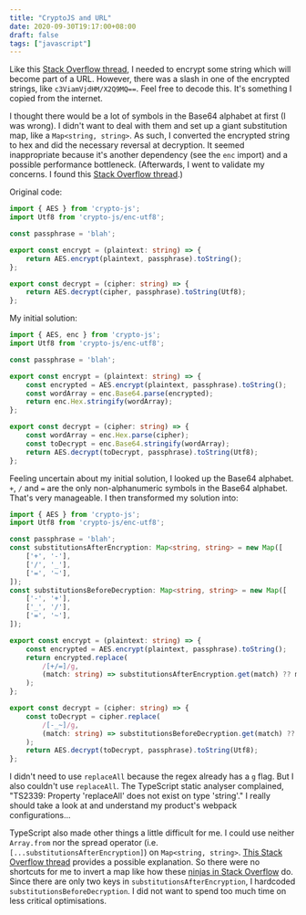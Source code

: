 ```yaml
---
title: "CryptoJS and URL"
date: 2020-09-30T19:17:00+08:00
draft: false
tags: ["javascript"]
---
```

Like this [Stack Overflow thread](https://stackoverflow.com/questions/43399093/encrypt-cryptojs-without-special-characters), I needed to encrypt some string which will become part of a URL. However, there was a slash in one of the encrypted strings, like `c3ViamVjdHM/X2Q9MQ==`. Feel free to decode this. It's something I copied from the internet.

I thought there would be a lot of symbols in the Base64 alphabet at first (I was wrong). I didn't want to deal with them and set up a giant substitution map, like a `Map<string, string>`. As such, I converted the encrypted string to hex and did the necessary reversal at decryption. It seemed inappropriate because it's another dependency (see the `enc` import) and a possible performance bottleneck. (Afterwards, I went to validate my concerns. I found this [Stack Overflow thread](https://stackoverflow.com/questions/26943420/which-is-faster-hex-encoding-or-base64-encoding).)

Original code:

```typescript
import { AES } from 'crypto-js';
import Utf8 from 'crypto-js/enc-utf8';

const passphrase = 'blah';

export const encrypt = (plaintext: string) => {
    return AES.encrypt(plaintext, passphrase).toString();
};

export const decrypt = (cipher: string) => {
    return AES.decrypt(cipher, passphrase).toString(Utf8);
};
```

My initial solution:

```typescript
import { AES, enc } from 'crypto-js';
import Utf8 from 'crypto-js/enc-utf8';

const passphrase = 'blah';

export const encrypt = (plaintext: string) => {
    const encrypted = AES.encrypt(plaintext, passphrase).toString();
    const wordArray = enc.Base64.parse(encrypted);
    return enc.Hex.stringify(wordArray);
};

export const decrypt = (cipher: string) => {
    const wordArray = enc.Hex.parse(cipher);
    const toDecrypt = enc.Base64.stringify(wordArray);
    return AES.decrypt(toDecrypt, passphrase).toString(Utf8);
};
```

Feeling uncertain about my initial solution, I looked up the Base64 alphabet. `+`, `/` and `=` are the only non-alphanumeric symbols in the Base64 alphabet. That's very manageable. I then transformed my solution into:

```typescript
import { AES } from 'crypto-js';
import Utf8 from 'crypto-js/enc-utf8';

const passphrase = 'blah';
const substitutionsAfterEncryption: Map<string, string> = new Map([
    ['+', '-'],
    ['/', '_'],
    ['=', '~'],
]);
const substitutionsBeforeDecryption: Map<string, string> = new Map([
    ['-', '+'],
    ['_', '/'],
    ['=', '~'],
]);

export const encrypt = (plaintext: string) => {
    const encrypted = AES.encrypt(plaintext, passphrase).toString();
    return encrypted.replace(
        /[+/=]/g,
        (match: string) => substitutionsAfterEncryption.get(match) ?? match
    );
};

export const decrypt = (cipher: string) => {
    const toDecrypt = cipher.replace(
        /[-_~]/g,
        (match: string) => substitutionsBeforeDecryption.get(match) ?? match
    );
    return AES.decrypt(toDecrypt, passphrase).toString(Utf8);
};
```

I didn't need to use `replaceAll` because the regex already has a `g` flag. But I also couldn't use `replaceAll`. The TypeScript static analyser complained, "TS2339: Property 'replaceAll' does not exist on type 'string'." I really should take a look at and understand my product's webpack configurations...

TypeScript also made other things a little difficult for me. I could use neither `Array.from` nor the spread operator (i.e. `[...substitutionsAfterEncryption]`) on `Map<string, string>`. [This Stack Overflow thread](https://stackoverflow.com/questions/44451901/spread-syntax-with-map-doesnt-work) provides a possible explanation. So there were no shortcuts for me to invert a map like how these [ninjas in Stack Overflow](https://stackoverflow.com/questions/56550463/invert-a-map-object) do. Since there are only two keys in `substitutionsAfterEncryption`, I hardcoded `substitutionsBeforeDecryption`. I did not want to spend too much time on less critical optimisations.
